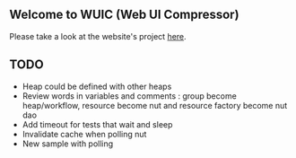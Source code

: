## Welcome to WUIC (Web UI Compressor) 

Please take a look at the website's project [here](http://gdrouet.github.io/wuic/).

## TODO

- Heap could be defined with other heaps
- Review words in variables and comments : group become heap/workflow, resource become nut and resource factory become nut dao
- Add timeout for tests that wait and sleep
- Invalidate cache when polling nut
- New sample with polling